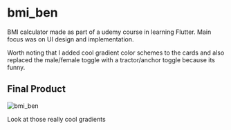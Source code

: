 # bmi_ben

BMI calculator made as part of a udemy course in learning Flutter. Main focus was on UI design and implementation. 

Worth noting that I added cool gradient color schemes to the cards and also replaced the male/female toggle with a tractor/anchor toggle because its funny. 

## Final Product
![bmi_ben](https://user-images.githubusercontent.com/79337953/130691727-5fcc8ef7-6e08-40f3-95a4-d938054ecb42.gif)


Look at those really cool gradients


